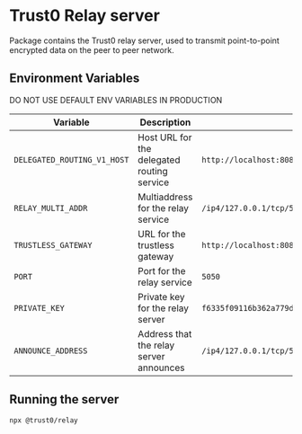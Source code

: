 # Trust0 Relay server

Package contains the Trust0 relay server, used to transmit point-to-point encrypted data on the peer to peer network.

## Environment Variables

DO NOT USE DEFAULT ENV VARIABLES IN PRODUCTION

| Variable | Description | Default Value |
|----------|-------------|---------------|
| `DELEGATED_ROUTING_V1_HOST` | Host URL for the delegated routing service | `http://localhost:8081` |
| `RELAY_MULTI_ADDR` | Multiaddress for the relay service | `/ip4/127.0.0.1/tcp/5050/ws` |
| `TRUSTLESS_GATEWAY` | URL for the trustless gateway | `http://localhost:8080` |
| `PORT` | Port for the relay service | `5050` |
| `PRIVATE_KEY` | Private key for the relay server | `f6335f09116b362a779d964edd431d3bb6e227aafde36653fb20836331e569e53142bebd812054496050646872c6a33d7ecc008f02eaddfc7a3d04cc13739a1d` |
| `ANNOUNCE_ADDRESS` | Address that the relay server announces | `/ip4/127.0.0.1/tcp/5050/ws/p2p/12D3KooWD8fB9GHxMgV7gHg2op9chXcn8M5Tg4zqiVYb6bSKj8DS` |

## Running the server

```
npx @trust0/relay
```